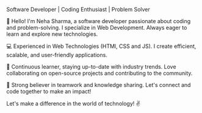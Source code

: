 Software Developer | Coding Enthusiast | Problem Solver

👋 Hello! I'm Neha Sharma, a software developer passionate about coding and problem-solving. I specialize in Web Development. Always eager to learn and explore new technologies.

💻 Experienced in Web Technologies (HTMl, CSS and JS). I create efficient, scalable, and user-friendly applications.

🌱 Continuous learner, staying up-to-date with industry trends. Love collaborating on open-source projects and contributing to the community.

🔨 Strong believer in teamwork and knowledge sharing. Let's connect and code together to make an impact!

<!--📫 Reach me at [your email] or connect on LinkedIn [your LinkedIn profile URL]. Open to new opportunities, collaborations, and tech discussions.--->


Let's make a difference in the world of technology! ✌️

